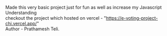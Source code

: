 Made this very basic project just for fun as well as increase my Javascript Understanding
<br>
checkout the project which hosted on vercel - "https://e-voting-project-chi.vercel.app/"
<br>
Author - Prathamesh Teli.